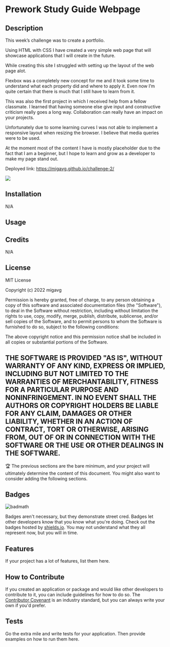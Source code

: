 # Prework Study Guide Webpage

## Description

This week’s challenge was to create a portfolio.

Using HTML with CSS I have created a very simple web page that will showcase applications that I will create in the future.

While creating this site I struggled with setting up the layout of the web page alot.

Flexbox was a completely new concept for me and it took some time to understand what each property did and where to apply it. Even now I’m quite certain that there is much that I still have to learn from it.

This was also the first project in which I received help from a fellow classmate. I learned that having someone else give input and constructive criticism really goes a long way. Collaboration can really have an impact on your projects.

Unfortunately due to some learning curves I was not able to implement a responsive layout when resizing the browser. I believe that media queries were to be used. 

At the moment most of the content I have is mostly placeholder due to the fact that I am a beginner, but I hope to learn and grow as a developer to make my page stand out.

Deployed link: https://migavg.github.io/challenge-2/

<img src="../assets/readMe/readMeScreenshot.png">

## Installation

N/A

## Usage



## Credits

N/A

## License

MIT License

Copyright (c) 2022 migavg

Permission is hereby granted, free of charge, to any person obtaining a copy
of this software and associated documentation files (the "Software"), to deal
in the Software without restriction, including without limitation the rights
to use, copy, modify, merge, publish, distribute, sublicense, and/or sell
copies of the Software, and to permit persons to whom the Software is
furnished to do so, subject to the following conditions:

The above copyright notice and this permission notice shall be included in all
copies or substantial portions of the Software.

THE SOFTWARE IS PROVIDED "AS IS", WITHOUT WARRANTY OF ANY KIND, EXPRESS OR
IMPLIED, INCLUDING BUT NOT LIMITED TO THE WARRANTIES OF MERCHANTABILITY,
FITNESS FOR A PARTICULAR PURPOSE AND NONINFRINGEMENT. IN NO EVENT SHALL THE
AUTHORS OR COPYRIGHT HOLDERS BE LIABLE FOR ANY CLAIM, DAMAGES OR OTHER
LIABILITY, WHETHER IN AN ACTION OF CONTRACT, TORT OR OTHERWISE, ARISING FROM,
OUT OF OR IN CONNECTION WITH THE SOFTWARE OR THE USE OR OTHER DEALINGS IN THE
SOFTWARE.
---

🏆 The previous sections are the bare minimum, and your project will ultimately determine the content of this document. You might also want to consider adding the following sections.

## Badges

![badmath](https://img.shields.io/github/languages/top/nielsenjared/badmath)

Badges aren't necessary, but they demonstrate street cred. Badges let other developers know that you know what you're doing. Check out the badges hosted by [shields.io](https://shields.io/). You may not understand what they all represent now, but you will in time.

## Features

If your project has a lot of features, list them here.

## How to Contribute

If you created an application or package and would like other developers to contribute to it, you can include guidelines for how to do so. The [Contributor Covenant](https://www.contributor-covenant.org/) is an industry standard, but you can always write your own if you'd prefer.

## Tests

Go the extra mile and write tests for your application. Then provide examples on how to run them here.
